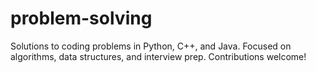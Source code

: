 # problem-solving
Solutions to coding problems in Python, C++, and Java. Focused on algorithms, data structures, and interview prep. Contributions welcome!
